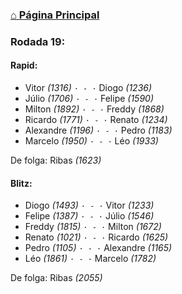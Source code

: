 ### [⌂ Página Principal](https://grupo-de-xadrez.github.io/)

### Rodada 19:

#### Rapid:

* Vitor *(1316)* `· - ·` Diogo *(1236)*  
* Júlio *(1706)* `· - ·` Felipe *(1590)*  
* Milton *(1892)* `· - ·` Freddy *(1868)*  
* Ricardo *(1771)* `· - ·` Renato *(1234)*  
* Alexandre *(1196)* `· - ·` Pedro *(1183)*  
* Marcelo *(1950)* `· - ·` Léo *(1933)*  

De folga: Ribas *(1623)*

#### Blitz:

* Diogo *(1493)* `· - ·` Vitor *(1233)*  
* Felipe *(1387)* `· - ·` Júlio *(1546)*  
* Freddy *(1815)* `· - ·` Milton *(1672)*  
* Renato *(1021)* `· - ·` Ricardo *(1625)*  
* Pedro *(1105)* `· - ·` Alexandre *(1165)*  
* Léo *(1861)* `· - ·` Marcelo *(1782)*  

De folga: Ribas *(2055)*

